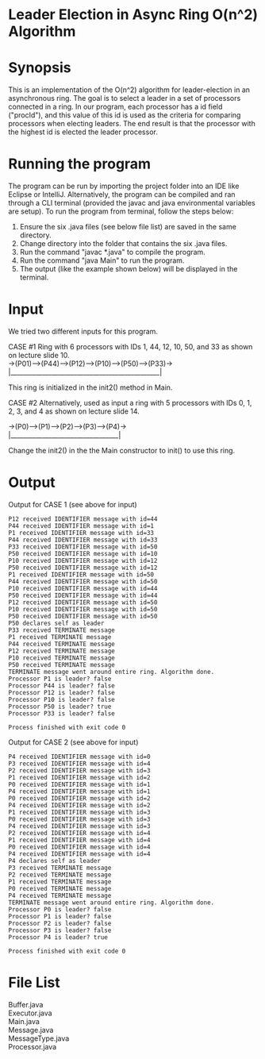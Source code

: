 # Leader Election in Async Ring O(n^2) Algorithm

# Synopsis
This is an implementation of the O(n^2) algorithm for leader-election in an asynchronous ring. The goal is to select a leader in a set of processors connected in a ring. In our program, each processor has a id field ("procId"), and this value of this id is used as the criteria for comparing processors when electing leaders. The end result is that the processor with the highest id is elected the leader processor.

# Running the program
The program can be run by importing the project folder into an IDE like Eclipse or IntelliJ. Alternatively, the program can be compiled and ran through a CLI terminal (provided the javac and java environmental variables are setup). To run the program from terminal, follow the steps below:

1. Ensure the six .java files (see below file list) are saved in the same directory. <br>
2. Change directory into the folder that contains the six .java files. <br>
3. Run the command "javac *.java" to compile the program. <br>
4. Run the command "java Main" to run the program.  <br>
5. The output (like the example shown below) will be displayed in the terminal.<br>

# Input
We tried two different inputs for this program.

CASE #1
Ring with 6 processors with IDs 1, 44, 12, 10, 50, and 33 as shown on lecture slide 10.<br>
->(P01)-->(P44)-->(P12)-->(P10)-->(P50)-->(P33)-><br>
|_______________________________________________| 

This ring is initialized in the init2() method in Main.

CASE #2
Alternatively, used as input a ring with 5 processors with IDs 0, 1, 2, 3, and 4 as shown on lecture slide 14.<br>

->(P0)-->(P1)-->(P2)-->(P3)-->(P4)-><br>
|__________________________________|  

Change the init2() in the the Main constructor to init() to use this ring.                           


# Output

Output for CASE 1 (see above for input)
```
P12 received IDENTIFIER message with id=44 
P44 received IDENTIFIER message with id=1 
P1 received IDENTIFIER message with id=33 
P44 received IDENTIFIER message with id=33 
P33 received IDENTIFIER message with id=50 
P50 received IDENTIFIER message with id=10 
P10 received IDENTIFIER message with id=12 
P50 received IDENTIFIER message with id=12 
P1 received IDENTIFIER message with id=50 
P44 received IDENTIFIER message with id=50 
P10 received IDENTIFIER message with id=44 
P50 received IDENTIFIER message with id=44 
P12 received IDENTIFIER message with id=50 
P10 received IDENTIFIER message with id=50 
P50 received IDENTIFIER message with id=50 
P50 declares self as leader 
P33 received TERMINATE message
P1 received TERMINATE message
P44 received TERMINATE message
P12 received TERMINATE message
P10 received TERMINATE message
P50 received TERMINATE message
TERMINATE message went around entire ring. Algorithm done.
Processor P1 is leader? false
Processor P44 is leader? false
Processor P12 is leader? false
Processor P10 is leader? false
Processor P50 is leader? true
Processor P33 is leader? false

Process finished with exit code 0
```

Output for CASE 2 (see above for input)

```
P4 received IDENTIFIER message with id=0 
P3 received IDENTIFIER message with id=4 
P2 received IDENTIFIER message with id=3 
P1 received IDENTIFIER message with id=2 
P0 received IDENTIFIER message with id=1 
P4 received IDENTIFIER message with id=1 
P0 received IDENTIFIER message with id=2 
P4 received IDENTIFIER message with id=2 
P1 received IDENTIFIER message with id=3 
P0 received IDENTIFIER message with id=3 
P4 received IDENTIFIER message with id=3 
P2 received IDENTIFIER message with id=4 
P1 received IDENTIFIER message with id=4 
P0 received IDENTIFIER message with id=4 
P4 received IDENTIFIER message with id=4 
P4 declares self as leader 
P3 received TERMINATE message
P2 received TERMINATE message
P1 received TERMINATE message
P0 received TERMINATE message
P4 received TERMINATE message
TERMINATE message went around entire ring. Algorithm done.
Processor P0 is leader? false
Processor P1 is leader? false
Processor P2 is leader? false
Processor P3 is leader? false
Processor P4 is leader? true

Process finished with exit code 0
```

# File List
Buffer.java <br>
Executor.java <br>
Main.java <br>
Message.java <br>
MessageType.java <br>
Processor.java <br>

